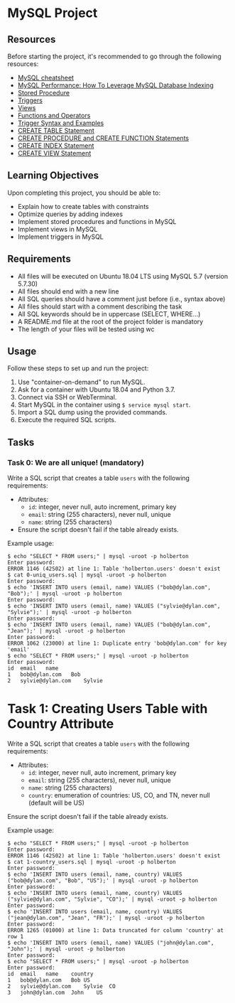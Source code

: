 # MySQL Project

## Resources

Before starting the project, it's recommended to go through the following resources:

- [MySQL cheatsheet](https://intranet.hbtn.io/rltoken/XCHG-pgtifYRSw8ILB6DEw)
- [MySQL Performance: How To Leverage MySQL Database Indexing](https://intranet.hbtn.io/rltoken/VXAPISdkpKg3YD3HmVQXlw)
- [Stored Procedure](https://intranet.hbtn.io/rltoken/C37E-NvP8KxpI5Ds5w1oAQ)
- [Triggers](https://intranet.hbtn.io/rltoken/0xFZu5AK0imLk70dxxcODA)
- [Views](https://intranet.hbtn.io/rltoken/Q8butAms3BthfCFhXuQSPA)
- [Functions and Operators](https://intranet.hbtn.io/rltoken/0ezATipRSpz1K8MixrD2Rg)
- [Trigger Syntax and Examples](https://intranet.hbtn.io/rltoken/rc8oho9n7LAjtffC584tgA)
- [CREATE TABLE Statement](https://intranet.hbtn.io/rltoken/F1SUJgWz-4YNNYLPkL9tPw)
- [CREATE PROCEDURE and CREATE FUNCTION Statements](https://intranet.hbtn.io/rltoken/XhYdXik2tTMK2k81WxulpA)
- [CREATE INDEX Statement](https://intranet.hbtn.io/rltoken/K90KZ3z4gL5mPpHROlEOcg)
- [CREATE VIEW Statement](https://intranet.hbtn.io/rltoken/VJESVxV2V7jGqrR-50903A)

## Learning Objectives

Upon completing this project, you should be able to:

- Explain how to create tables with constraints
- Optimize queries by adding indexes
- Implement stored procedures and functions in MySQL
- Implement views in MySQL
- Implement triggers in MySQL

## Requirements

- All files will be executed on Ubuntu 18.04 LTS using MySQL 5.7 (version 5.7.30)
- All files should end with a new line
- All SQL queries should have a comment just before (i.e., syntax above)
- All files should start with a comment describing the task
- All SQL keywords should be in uppercase (SELECT, WHERE...)
- A README.md file at the root of the project folder is mandatory
- The length of your files will be tested using wc

## Usage

Follow these steps to set up and run the project:

1. Use "container-on-demand" to run MySQL.
2. Ask for a container with Ubuntu 18.04 and Python 3.7.
3. Connect via SSH or WebTerminal.
4. Start MySQL in the container using `$ service mysql start`.
5. Import a SQL dump using the provided commands.
6. Execute the required SQL scripts.

## Tasks

### Task 0: We are all unique! (mandatory)

Write a SQL script that creates a table `users` with the following requirements:

- Attributes:
  - `id`: integer, never null, auto increment, primary key
  - `email`: string (255 characters), never null, unique
  - `name`: string (255 characters)
- Ensure the script doesn't fail if the table already exists.

Example usage:

```
$ echo "SELECT * FROM users;" | mysql -uroot -p holberton
Enter password:
ERROR 1146 (42S02) at line 1: Table 'holberton.users' doesn't exist
$ cat 0-uniq_users.sql | mysql -uroot -p holberton
Enter password:
$ echo 'INSERT INTO users (email, name) VALUES ("bob@dylan.com", "Bob");' | mysql -uroot -p holberton
Enter password:
$ echo 'INSERT INTO users (email, name) VALUES ("sylvie@dylan.com", "Sylvie");' | mysql -uroot -p holberton
Enter password:
$ echo 'INSERT INTO users (email, name) VALUES ("bob@dylan.com", "Jean");' | mysql -uroot -p holberton
Enter password:
ERROR 1062 (23000) at line 1: Duplicate entry 'bob@dylan.com' for key 'email'
$ echo "SELECT * FROM users;" | mysql -uroot -p holberton
Enter password:
id  email   name
1   bob@dylan.com   Bob
2   sylvie@dylan.com    Sylvie
```

# Task 1: Creating Users Table with Country Attribute

Write a SQL script that creates a table `users` with the following requirements:

- Attributes:
  - `id`: integer, never null, auto increment, primary key
  - `email`: string (255 characters), never null, unique
  - `name`: string (255 characters)
  - `country`: enumeration of countries: US, CO, and TN, never null (default will be US)

Ensure the script doesn't fail if the table already exists.

Example usage:

```
$ echo "SELECT * FROM users;" | mysql -uroot -p holberton
Enter password:
ERROR 1146 (42S02) at line 1: Table 'holberton.users' doesn't exist
$ cat 1-country_users.sql | mysql -uroot -p holberton
Enter password:
$ echo 'INSERT INTO users (email, name, country) VALUES ("bob@dylan.com", "Bob", "US");' | mysql -uroot -p holberton
Enter password:
$ echo 'INSERT INTO users (email, name, country) VALUES ("sylvie@dylan.com", "Sylvie", "CO");' | mysql -uroot -p holberton
Enter password:
$ echo 'INSERT INTO users (email, name, country) VALUES ("jean@dylan.com", "Jean", "FR");' | mysql -uroot -p holberton
Enter password:
ERROR 1265 (01000) at line 1: Data truncated for column 'country' at row 1
$ echo 'INSERT INTO users (email, name) VALUES ("john@dylan.com", "John");' | mysql -uroot -p holberton
Enter password:
$ echo "SELECT * FROM users;" | mysql -uroot -p holberton
Enter password:
id  email   name    country
1   bob@dylan.com   Bob US
2   sylvie@dylan.com    Sylvie  CO
3   john@dylan.com  John    US
```
